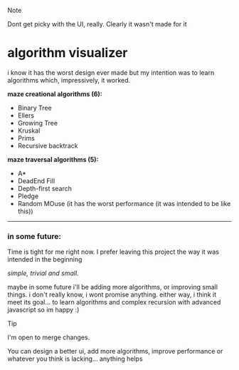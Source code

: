 > [!NOTE]  
> Dont get picky with the UI, really. Clearly it wasn't made for it

# algorithm visualizer

i know it has the worst design ever made but my intention was to learn algorithms which, impressively, it worked.

**maze creational algorithms (6):**

- Binary Tree
- Ellers
- Growing Tree
- Kruskal
- Prims
- Recursive backtrack

**maze traversal algorithms (5):**

- A\*
- DeadEnd Fill
- Depth-first search
- Pledge
- Random MOuse (it has the worst performance (it was intended to be like this))

---

### in some future:

Time is tight for me right now. I prefer leaving this project the way it was intended in the beginning

_simple, trivial and small._

maybe in some future i'll be adding more algorithms, or improving small things. i don't really know, i wont promise anything.
either way, i think it meet its goal... to learn algorithms and complex recursion with advanced javascript so im happy :)

> [!TIP]
> I'm open to merge changes.
>
> You can design a better ui, add more algorithms, improve performance or whatever you think is lacking... anything helps
